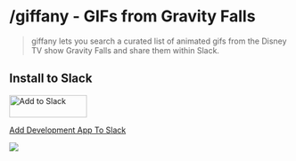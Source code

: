# /giffany - GIFs from Gravity Falls

> giffany lets you search a curated list of animated gifs from the Disney TV show Gravity Falls and share them within Slack.

## Install to Slack

<a href="https://slack.com/oauth/authorize?scope=commands+chat%3Awrite%3Abot+chat%3Awrite%3Auser&client_id=70853985172.70858605152"><img alt="Add to Slack" height="40" width="139" src="https://platform.slack-edge.com/img/add_to_slack.png" srcset="https://platform.slack-edge.com/img/add_to_slack.png 1x, https://platform.slack-edge.com/img/add_to_slack@2x.png 2x" /></a>

<a href="https://slack.com/oauth/authorize?scope=commands+chat%3Awrite%3Abot+chat%3Awrite%3Auser&client_id=70853985172.73346019975">Add Development App To Slack</a>

![](https://media.giphy.com/media/l2Sq2QNLxODty5MFW/giphy.gif)
